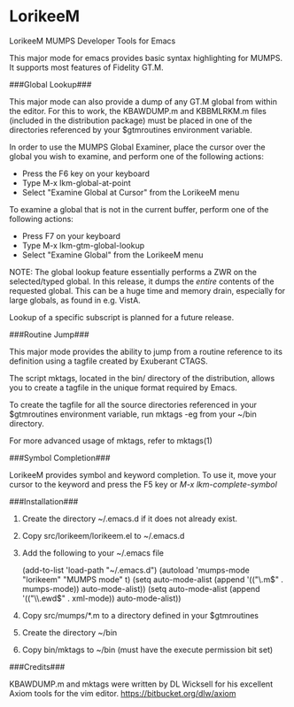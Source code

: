 LorikeeM
========

LorikeeM MUMPS Developer Tools for Emacs

This major mode for emacs provides basic syntax highlighting for MUMPS.
It supports most features of Fidelity GT.M.

###Global Lookup###

This major mode can also provide a dump of any GT.M global from within the
editor. For this to work, the KBAWDUMP.m and KBBMLRKM.m files (included 
in the distribution package) must be placed in one of the directories 
referenced by your $gtmroutines environment variable.

In order to use the MUMPS Global Examiner, place the cursor over the
global you wish to examine, and perform one of the following actions:

* Press the F6 key on your keyboard 
* Type M-x lkm-global-at-point
* Select "Examine Global at Cursor" from the LorikeeM menu

To examine a global that is not in the current buffer, perform
one of the following actions:

* Press F7 on your keyboard
* Type M-x lkm-gtm-global-lookup
* Select "Examine Global" from the LorikeeM menu

NOTE: The global lookup feature essentially performs
a ZWR on the selected/typed global. In this release,
it dumps the _entire_ contents of the requested global.
This can be a huge time and memory drain, especially for
large globals, as found in e.g. VistA.

Lookup of a specific subscript is planned for a future
release.

###Routine Jump###

This major mode provides the ability to jump from a routine
reference to its definition using a tagfile created by 
Exuberant CTAGS.

The script mktags, located in the bin/ directory of the 
distribution, allows you to create a tagfile in the unique
format required by Emacs.

To create the tagfile for all the source directories referenced
in your $gtmroutines environment variable, run mktags -eg from
your ~/bin directory.

For more advanced usage of mktags, refer to mktags(1)

###Symbol Completion###

LorikeeM provides symbol and keyword completion. To use it, 
move your cursor to the keyword and press the F5 key or 
*M-x lkm-complete-symbol*

###Installation###

1) Create the directory ~/.emacs.d if it does not already exist.

2) Copy src/lorikeem/lorikeem.el to ~/.emacs.d

3) Add the following to your ~/.emacs file

    (add-to-list 'load-path "~/.emacs.d")
    (autoload 'mumps-mode "lorikeem" "MUMPS mode" t)
    (setq auto-mode-alist (append '(("\\.m$" . mumps-mode)) auto-mode-alist))
    (setq auto-mode-alist (append '(("\\.ewd$" . xml-mode)) auto-mode-alist))

4) Copy src/mumps/*.m to a directory defined in your $gtmroutines

5) Create the directory ~/bin

6) Copy bin/mktags to ~/bin (must have the execute permission bit set)

###Credits###

KBAWDUMP.m and mktags were written by DL Wicksell for his excellent 
Axiom tools for the vim editor. https://bitbucket.org/dlw/axiom
